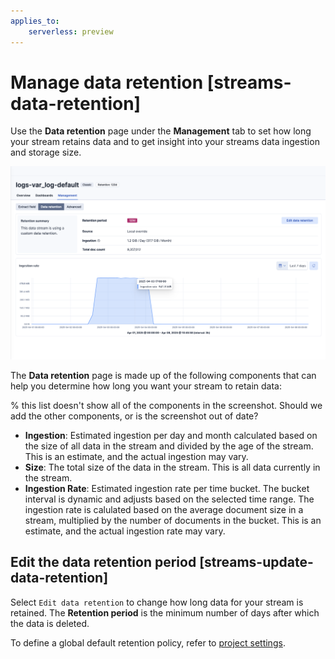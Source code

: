 ```yaml
---
applies_to:
    serverless: preview
---
```


# Manage data retention [streams-data-retention]

Use the **Data retention** page under the **Management** tab to set how long your stream retains data and to get insight into your streams data ingestion and storage size.

![alt text](<retention.png>)

The **Data retention** page is made up of the following components that can help you determine how long you want your stream to retain data:

% this list doesn't show all of the components in the screenshot. Should we add the other components, or is the screenshot out of date?

- **Ingestion**: Estimated ingestion per day and month calculated based on the size of all data in the stream and divided by the age of the stream. This is an estimate, and the actual ingestion may vary.
- **Size**: The total size of the data in the stream. This is all data currently in the stream.
- **Ingestion Rate**: Estimated ingestion rate per time bucket. The bucket interval is dynamic and adjusts based on the selected time range. The ingestion rate is calulated based on the average document size in a stream, multiplied by the number of documents in the bucket. This is an estimate, and the actual ingestion rate may vary.

## Edit the data retention period [streams-update-data-retention]
Select `Edit data retention` to change how long data for your stream is retained. The **Retention period** is the minimum number of days after which the data is deleted.

To define a global default retention policy, refer to [project settings](../../../../../deploy-manage/deploy/elastic-cloud/project-settings.md).